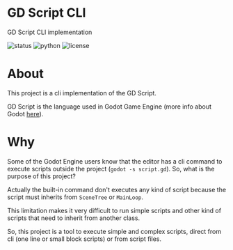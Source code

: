 # GD Script CLI

GD Script CLI implementation

![status](https://img.shields.io/badge/status-200%25_unstable-red.svg?style=flat-square)
![python](https://img.shields.io/badge/python-3.4%2B-blue.svg?style=flat-square)
![license](https://img.shields.io/github/license/williamd1k0/gdscript-cli.svg?style=flat-square)

# About

This project is a cli implementation of the GD Script.

GD Script is the language used in Godot Game Engine (more info about Godot [here](https://godotengine.org/)).

# Why

Some of the Godot Engine users know that the editor has a cli command to execute scripts outside the project (`godot -s script.gd`). So, what is the purpose of this project?

Actually the built-in command don't executes any kind of script because the script must inherits from `SceneTree` or `MainLoop`.

This limitation makes it very difficult to run simple scripts and other kind of scripts that need to inherit from another class.

So, this project is a tool to execute simple and complex scripts, direct from cli (one line or small block scripts) or from script files.

